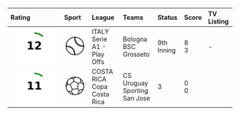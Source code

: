 | Rating                                                                                                                                 | Sport                                                                                                            | League                        | Teams                           | Status     | Score   | TV Listing          |
|:---------------------------------------------------------------------------------------------------------------------------------------|:-----------------------------------------------------------------------------------------------------------------|:------------------------------|:--------------------------------|:-----------|:--------|:--------------------|
| <img src="https://raw.githubusercontent.com/BlakeDuncan25/Donut-SVG-Ratings/bac4e4a278175106499642192132b1786a9aec38/12.svg" alt="12"> | <img src="https://raw.githubusercontent.com/BlakeDuncan25/Donut-SVG-Ratings/master/baseball.png" alt="Baseball"> | ITALY<br>Serie A1 - Play Offs | Bologna<br>BSC Grosseto         | 9th Inning | 8<br>3  | -                   |
| <img src="https://raw.githubusercontent.com/BlakeDuncan25/Donut-SVG-Ratings/bac4e4a278175106499642192132b1786a9aec38/11.svg" alt="11"> | <img src="https://raw.githubusercontent.com/BlakeDuncan25/Donut-SVG-Ratings/master/soccer.png" alt="Soccer">     | COSTA RICA<br>Copa Costa Rica | CS Uruguay<br>Sporting San Jose | 3          | 0<br>0  | <a href="#N/A"></a> |